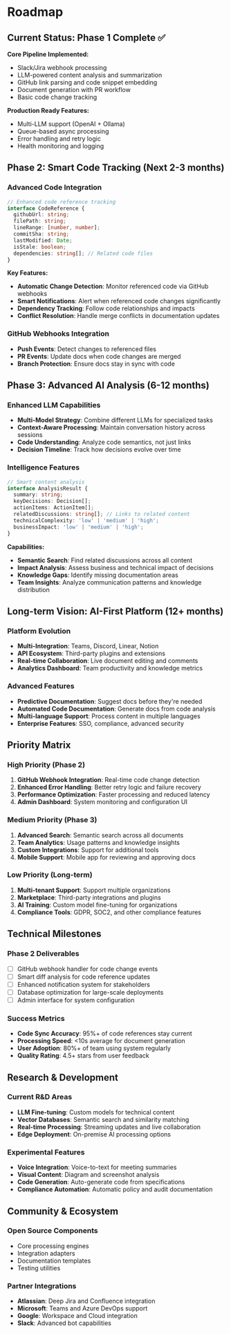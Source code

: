 # Roadmap

## Current Status: Phase 1 Complete ✅

**Core Pipeline Implemented:**
- Slack/Jira webhook processing
- LLM-powered content analysis and summarization  
- GitHub link parsing and code snippet embedding
- Document generation with PR workflow
- Basic code change tracking

**Production Ready Features:**
- Multi-LLM support (OpenAI + Ollama)
- Queue-based async processing
- Error handling and retry logic
- Health monitoring and logging

## Phase 2: Smart Code Tracking (Next 2-3 months)

### Advanced Code Integration
```typescript
// Enhanced code reference tracking
interface CodeReference {
  githubUrl: string;
  filePath: string;
  lineRange: [number, number];
  commitSha: string;
  lastModified: Date;
  isStale: boolean;
  dependencies: string[]; // Related code files
}
```

**Key Features:**
- **Automatic Change Detection**: Monitor referenced code via GitHub webhooks
- **Smart Notifications**: Alert when referenced code changes significantly
- **Dependency Tracking**: Follow code relationships and impacts
- **Conflict Resolution**: Handle merge conflicts in documentation updates

### GitHub Webhooks Integration
- **Push Events**: Detect changes to referenced files
- **PR Events**: Update docs when code changes are merged
- **Branch Protection**: Ensure docs stay in sync with code

## Phase 3: Advanced AI Analysis (6-12 months)

### Enhanced LLM Capabilities
- **Multi-Model Strategy**: Combine different LLMs for specialized tasks
- **Context-Aware Processing**: Maintain conversation history across sessions
- **Code Understanding**: Analyze code semantics, not just links
- **Decision Timeline**: Track how decisions evolve over time

### Intelligence Features
```typescript
// Smart content analysis
interface AnalysisResult {
  summary: string;
  keyDecisions: Decision[];
  actionItems: ActionItem[];
  relatedDiscussions: string[]; // Links to related content
  technicalComplexity: 'low' | 'medium' | 'high';
  businessImpact: 'low' | 'medium' | 'high';
}
```

**Capabilities:**
- **Semantic Search**: Find related discussions across all content
- **Impact Analysis**: Assess business and technical impact of decisions
- **Knowledge Gaps**: Identify missing documentation areas
- **Team Insights**: Analyze communication patterns and knowledge distribution

## Long-term Vision: AI-First Platform (12+ months)

### Platform Evolution
- **Multi-Integration**: Teams, Discord, Linear, Notion
- **API Ecosystem**: Third-party plugins and extensions
- **Real-time Collaboration**: Live document editing and comments
- **Analytics Dashboard**: Team productivity and knowledge metrics

### Advanced Features
- **Predictive Documentation**: Suggest docs before they're needed
- **Automated Code Documentation**: Generate docs from code analysis
- **Multi-language Support**: Process content in multiple languages
- **Enterprise Features**: SSO, compliance, advanced security

## Priority Matrix

### High Priority (Phase 2)
1. **GitHub Webhook Integration**: Real-time code change detection
2. **Enhanced Error Handling**: Better retry logic and failure recovery
3. **Performance Optimization**: Faster processing and reduced latency
4. **Admin Dashboard**: System monitoring and configuration UI

### Medium Priority (Phase 3)
1. **Advanced Search**: Semantic search across all documents
2. **Team Analytics**: Usage patterns and knowledge insights
3. **Custom Integrations**: Support for additional tools
4. **Mobile Support**: Mobile app for reviewing and approving docs

### Low Priority (Long-term)
1. **Multi-tenant Support**: Support multiple organizations
2. **Marketplace**: Third-party integrations and plugins
3. **AI Training**: Custom model fine-tuning for organizations
4. **Compliance Tools**: GDPR, SOC2, and other compliance features

## Technical Milestones

### Phase 2 Deliverables
- [ ] GitHub webhook handler for code change events
- [ ] Smart diff analysis for code reference updates
- [ ] Enhanced notification system for stakeholders
- [ ] Database optimization for large-scale deployments
- [ ] Admin interface for system configuration

### Success Metrics
- **Code Sync Accuracy**: 95%+ of code references stay current
- **Processing Speed**: <10s average for document generation
- **User Adoption**: 80%+ of team using system regularly
- **Quality Rating**: 4.5+ stars from user feedback

## Research & Development

### Current R&D Areas
- **LLM Fine-tuning**: Custom models for technical content
- **Vector Databases**: Semantic search and similarity matching
- **Real-time Processing**: Streaming updates and live collaboration
- **Edge Deployment**: On-premise AI processing options

### Experimental Features
- **Voice Integration**: Voice-to-text for meeting summaries
- **Visual Content**: Diagram and screenshot analysis
- **Code Generation**: Auto-generate code from specifications
- **Compliance Automation**: Automatic policy and audit documentation

## Community & Ecosystem

### Open Source Components
- Core processing engines
- Integration adapters
- Documentation templates
- Testing utilities

### Partner Integrations
- **Atlassian**: Deep Jira and Confluence integration
- **Microsoft**: Teams and Azure DevOps support
- **Google**: Workspace and Cloud integration
- **Slack**: Advanced bot capabilities

 